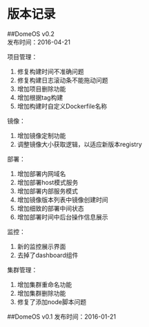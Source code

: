 # 版本记录

##DomeOS v0.2   
发布时间：2016-04-21

项目管理：

1. 修复构建时间不准确问题
2. 修复构建日志滚动条不能拖动问题
3. 增加项目删除功能
4. 增加根据tag构建
5. 增加构建时自定义Dockerfile名称

镜像：
1. 增加镜像定制功能
2. 调整镜像大小获取逻辑，以适应新版本registry

部署：
1. 增加部署内网域名
2. 增加部署host模式服务
3. 增加部署内部服务模式
4. 增加镜像版本列表中镜像创建时间
5. 增加细致的部署中间状态
6. 增加部署时间中后台操作信息展示

监控：
1. 新的监控展示界面
2. 去掉了dashboard组件

集群管理：
1. 增加集群重命名功能
2. 增加集群删除功能
3. 修复了添加node脚本问题


##DomeOS v0.1
发布时间：2016-01-21
